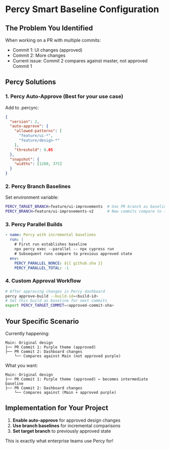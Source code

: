 # Percy Smart Baseline Configuration

## The Problem You Identified
When working on a PR with multiple commits:
- Commit 1: UI changes (approved)
- Commit 2: More changes
- Current issue: Commit 2 compares against master, not approved Commit 1

## Percy Solutions

### 1. Percy Auto-Approve (Best for your use case)
Add to .percyrc:
```json
{
  "version": 2,
  "auto-approve": {
    "allowed-patterns": [
      "feature/ui-*",
      "feature/design-*"
    ],
    "threshold": 0.05
  },
  "snapshot": {
    "widths": [1280, 375]
  }
}
```

### 2. Percy Branch Baselines
Set environment variable:
```bash
PERCY_TARGET_BRANCH=feature/ui-improvements  # Use PR branch as baseline
PERCY_BRANCH=feature/ui-improvements-v2      # New commits compare to this
```

### 3. Percy Parallel Builds
```yaml
- name: Percy with incremental baselines
  run: |
    # First run establishes baseline
    npx percy exec --parallel -- npx cypress run
    # Subsequent runs compare to previous approved state
  env:
    PERCY_PARALLEL_NONCE: ${{ github.sha }}
    PERCY_PARALLEL_TOTAL: -1
```

### 4. Custom Approval Workflow
```bash
# After approving changes in Percy dashboard
percy approve-build --build-id=<build-id>
# Set this build as baseline for next commits
export PERCY_TARGET_COMMIT=<approved-commit-sha>
```

## Your Specific Scenario

Currently happening:
```
Main: Original design
├── PR Commit 1: Purple theme (approved)
├── PR Commit 2: Dashboard changes
    └── Compares against Main (not approved purple)
```

What you want:
```
Main: Original design
├── PR Commit 1: Purple theme (approved) ← becomes intermediate baseline
├── PR Commit 2: Dashboard changes
    └── Compares against (Main + approved purple)
```

## Implementation for Your Project

1. **Enable auto-approve** for approved design changes
2. **Use branch baselines** for incremental comparisons  
3. **Set target branch** to previously approved state

This is exactly what enterprise teams use Percy for!
